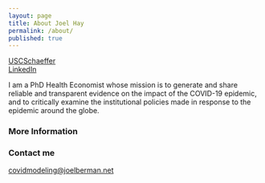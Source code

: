```yaml
---
layout: page
title: About Joel Hay
permalink: /about/
published: true
---
```

[USCSchaeffer](https://healthpolicy.usc.edu/author/joel-w-hay-ph-d/)  
[LinkedIn](https://www.linkedin.com/in/joelhay/)  

I am a PhD Health Economist whose mission is to generate and share reliable and transparent evidence on the impact of the COVID-19 epidemic, and to critically examine the institutional policies made in response to the epidemic around the globe.
### More Information



### Contact me

[covidmodeling@joelberman.net](mailto:covidmodeling@joelberman.net)
